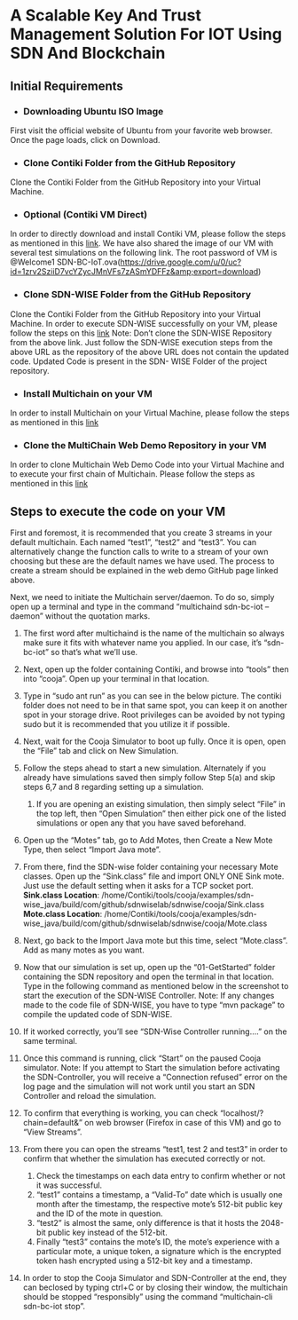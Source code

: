 # A Scalable Key And Trust Management Solution For IOT Using SDN And Blockchain
## Initial Requirements
* ### Downloading Ubuntu ISO Image
First visit the official website of Ubuntu from your favorite web browser. Once the page loads, click on Download.

* ### Clone Contiki Folder from the GitHub Repository
Clone the Contiki Folder from the GitHub Repository into your Virtual Machine.

* ### Optional (Contiki VM Direct)
In order to directly download and install Contiki VM, please follow the steps as mentioned in this [link](https://techflow360.com/quickstart-your-iot-experiments-by-quickly-deploying-instant-contiki/).
We have also shared the image of our VM with several test simulations on the following link. The root password of VM is @Welcome1
SDN-BC-IoT.ova(https://drive.google.com/u/0/uc?id=1zrv2SziiD7vcYZycJMnVFs7zASmYDFFz&amp;export=download)

* ### Clone SDN-WISE Folder from the GitHub Repository
Clone the Contiki Folder from the GitHub Repository into your Virtual Machine. In order to execute SDN-WISE successfully on your VM, please follow the steps on this [link](https://sdnwiselab.github.io/docs/guides/GetStarted.html)
Note: Don’t clone the SDN-WISE Repository from the above link. Just follow the SDN-WISE execution steps from the above URL as the repository of the above URL does not contain the updated code. Updated Code is present in the SDN-
WISE Folder of the project repository.

* ### Install Multichain on your VM
In order to install Multichain on your Virtual Machine, please follow the steps as mentioned in this [link](https://www.multichain.com/download-community/)

* ### Clone the MultiChain Web Demo Repository in your VM
In order to clone Multichain Web Demo Code into your Virtual Machine and to execute your first chain of Multichain. Please follow the steps as mentioned in this [link](https://github.com/MultiChain/multichain-web-demo)

## Steps to execute the code on your VM
First and foremost, it is recommended that you create 3 streams in your default
multichain. Each named “test1”, “test2” and “test3”. You can alternatively change the
function calls to write to a stream of your own choosing but these are the default names
we have used. The process to create a stream should be explained in the web demo
GitHub page linked above.

Next, we need to initiate the Multichain server/daemon. To do so, simply open up a
terminal and type in the command “multichaind sdn-bc-iot –daemon” without the
quotation marks.

1. The first word after multichaind is the name of the multichain so always make
sure it fits with whatever name you applied. In our case, it’s “sdn-bc-iot” so that’s
what we’ll use.

1. Next, open up the folder containing Contiki, and browse into “tools” then into
“cooja”. Open up your terminal in that location.

1. Type in “sudo ant run” as you can see in the below picture. The contiki folder
does not need to be in that same spot, you can keep it on another spot in your
storage drive. Root privileges can be avoided by not typing sudo but it is
recommended that you utilize it if possible.

1. Next, wait for the Cooja Simulator to boot up fully. Once it is open, open the “File”
tab and click on New Simulation.

1. Follow the steps ahead to start a new simulation. Alternately if you already have
simulations saved then simply follow Step 5(a) and skip steps 6,7 and 8
regarding setting up a simulation.
   1. If you are opening an existing simulation, then simply select “File” in the top
left, then “Open Simulation” then either pick one of the listed simulations or
open any that you have saved beforehand.

1. Open up the “Motes” tab, go to Add Motes, then Create a New Mote Type, then
select “Import Java mote”.

1. From there, find the SDN-wise folder containing your necessary Mote classes.
Open up the “Sink.class” file and import ONLY ONE Sink mote. Just use the
default setting when it asks for a TCP socket port.
**Sink.class Location**: /home/Contiki/tools/cooja/examples/sdn-wise_java/build/com/github/sdnwiselab/sdnwise/cooja/Sink.class
**Mote.class Location**: /home/Contiki/tools/cooja/examples/sdn-wise_java/build/com/github/sdnwiselab/sdnwise/cooja/Mote.class

1. Next, go back to the Import Java mote but this time, select “Mote.class”. Add as
many motes as you want.

1. Now that our simulation is set up, open up the “01-GetStarted” folder containing
the SDN repository and open the terminal in that location. Type in the following
command as mentioned below in the screenshot to start the execution of the
SDN-WISE Controller.
Note: If any changes made to the code file of SDN-WISE, you have to type “mvn
package” to compile the updated code of SDN-WISE.

1. If it worked correctly, you’ll see “SDN-Wise Controller running….” on the same
terminal.

1. Once this command is running, click “Start” on the paused Cooja simulator.
Note: If you attempt to Start the simulation before activating the SDN-Controller,
you will receive a “Connection refused” error on the log page and the simulation
will not work until you start an SDN Controller and reload the simulation.

1. To confirm that everything is working, you can check “localhost/?chain=default&amp;”
on web browser (Firefox in case of this VM) and go to “View Streams”.

1. From there you can open the streams “test1, test 2 and test3” in order to confirm
that whether the simulation has executed correctly or not.
   1. Check the timestamps on each data entry to confirm whether or not it was successful.
   1. “test1” contains a timestamp, a “Valid-To” date which is usually one month after the timestamp, the respective mote’s 512-bit public key and the ID of the mote in question.
   1. “test2” is almost the same, only difference is that it hosts the 2048-bit public key instead of the 512-bit.
   1. Finally “test3” contains the mote’s ID, the mote’s experience with a particular mote, a unique token, a signature which is the encrypted token hash encrypted using a 512-bit key and a timestamp.

1. In order to stop the Cooja Simulator and SDN-Controller at the end, they can beclosed by typing ctrl+C or by closing their window, the multichain should be stopped “responsibly” using the command “multichain-cli sdn-bc-iot stop”.
